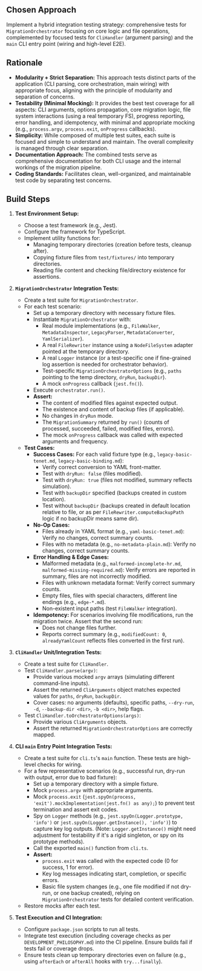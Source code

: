## Chosen Approach
Implement a hybrid integration testing strategy: comprehensive tests for `MigrationOrchestrator` focusing on core logic and file operations, complemented by focused tests for `CliHandler` (argument parsing) and the `main` CLI entry point (wiring and high-level E2E).

## Rationale
- **Modularity + Strict Separation:** This approach tests distinct parts of the application (CLI parsing, core orchestration, main wiring) with appropriate focus, aligning with the principle of modularity and separation of concerns.
- **Testability (Minimal Mocking):** It provides the best test coverage for all aspects: CLI arguments, options propagation, core migration logic, file system interactions (using a real temporary FS), progress reporting, error handling, and idempotency, with minimal and appropriate mocking (e.g., `process.argv`, `process.exit`, `onProgress` callbacks).
- **Simplicity:** While composed of multiple test suites, each suite is focused and simple to understand and maintain. The overall complexity is managed through clear separation.
- **Documentation Approach:** The combined tests serve as comprehensive documentation for both CLI usage and the internal workings of the migration pipeline.
- **Coding Standards:** Facilitates clean, well-organized, and maintainable test code by separating test concerns.

## Build Steps

1.  **Test Environment Setup:**
    *   Choose a test framework (e.g., Jest).
    *   Configure the framework for TypeScript.
    *   Implement utility functions for:
        *   Managing temporary directories (creation before tests, cleanup after).
        *   Copying fixture files from `test/fixtures/` into temporary directories.
        *   Reading file content and checking file/directory existence for assertions.

2.  **`MigrationOrchestrator` Integration Tests:**
    *   Create a test suite for `MigrationOrchestrator`.
    *   For each test scenario:
        *   Set up a temporary directory with necessary fixture files.
        *   Instantiate `MigrationOrchestrator` with:
            *   Real module implementations (e.g., `FileWalker`, `MetadataInspector`, `LegacyParser`, `MetadataConverter`, `YamlSerializer`).
            *   A real `FileRewriter` instance using a `NodeFileSystem` adapter pointed at the temporary directory.
            *   A real `Logger` instance (or a test-specific one if fine-grained log assertion is needed for orchestrator behavior).
            *   Test-specific `MigrationOrchestratorOptions` (e.g., `paths` pointing to the temp directory, `dryRun`, `backupDir`).
            *   A mock `onProgress` callback (`jest.fn()`).
        *   Execute `orchestrator.run()`.
        *   **Assert:**
            *   The content of modified files against expected output.
            *   The existence and content of backup files (if applicable).
            *   No changes in `dryRun` mode.
            *   The `MigrationSummary` returned by `run()` (counts of processed, succeeded, failed, modified files, errors).
            *   The mock `onProgress` callback was called with expected arguments and frequency.
    *   **Test Cases:**
        *   **Success Cases:** For each valid fixture type (e.g., `legacy-basic-tenet.md`, `legacy-basic-binding.md`):
            *   Verify correct conversion to YAML front-matter.
            *   Test with `dryRun: false` (files modified).
            *   Test with `dryRun: true` (files not modified, summary reflects simulation).
            *   Test with `backupDir` specified (backups created in custom location).
            *   Test without `backupDir` (backups created in default location relative to file, or as per `FileRewriter.computeBackupPath` logic if no backupDir means same dir).
        *   **No-Op Cases:**
            *   Files already in YAML format (e.g., `yaml-basic-tenet.md`): Verify no changes, correct summary counts.
            *   Files with no metadata (e.g., `no-metadata-plain.md`): Verify no changes, correct summary counts.
        *   **Error Handling & Edge Cases:**
            *   Malformed metadata (e.g., `malformed-incomplete-hr.md`, `malformed-missing-required.md`): Verify errors are reported in summary, files are not incorrectly modified.
            *   Files with unknown metadata format: Verify correct summary counts.
            *   Empty files, files with special characters, different line endings (e.g., `edge-*.md`).
            *   Non-existent input paths (test `FileWalker` integration).
        *   **Idempotency:** For scenarios involving file modifications, run the migration twice. Assert that the second run:
            *   Does not change files further.
            *   Reports correct summary (e.g., `modifiedCount: 0`, `alreadyYamlCount` reflects files converted in the first run).

3.  **`CliHandler` Unit/Integration Tests:**
    *   Create a test suite for `CliHandler`.
    *   Test `CliHandler.parse(argv)`:
        *   Provide various mocked `argv` arrays (simulating different command-line inputs).
        *   Assert the returned `CliArguments` object matches expected values for `paths`, `dryRun`, `backupDir`.
        *   Cover cases: no arguments (defaults), specific paths, `--dry-run`, `-d`, `--backup-dir <dir>`, `-b <dir>`, help flags.
    *   Test `CliHandler.toOrchestratorOptions(args)`:
        *   Provide various `CliArguments` objects.
        *   Assert the returned `MigrationOrchestratorOptions` are correctly mapped.

4.  **CLI `main` Entry Point Integration Tests:**
    *   Create a test suite for `cli.ts`'s `main` function. These tests are high-level checks for wiring.
    *   For a few representative scenarios (e.g., successful run, dry-run with output, error due to bad fixture):
        *   Set up a temporary directory with a simple fixture.
        *   Mock `process.argv` with appropriate arguments.
        *   Mock `process.exit` (`jest.spyOn(process, 'exit').mockImplementation(jest.fn() as any);`) to prevent test termination and assert exit codes.
        *   Spy on `Logger` methods (e.g., `jest.spyOn(Logger.prototype, 'info')` or `jest.spyOn(Logger.getInstance(), 'info')`) to capture key log outputs. (Note: `Logger.getInstance()` might need adjustment for testability if it's a rigid singleton, or spy on its prototype methods).
        *   Call the exported `main()` function from `cli.ts`.
        *   **Assert:**
            *   `process.exit` was called with the expected code (0 for success, 1 for error).
            *   Key log messages indicating start, completion, or specific errors.
            *   Basic file system changes (e.g., one file modified if not dry-run, or one backup created), relying on `MigrationOrchestrator` tests for detailed content verification.
    *   Restore mocks after each test.

5.  **Test Execution and CI Integration:**
    *   Configure `package.json` scripts to run all tests.
    *   Integrate test execution (including coverage checks as per `DEVELOPMENT_PHILOSOPHY.md`) into the CI pipeline. Ensure builds fail if tests fail or coverage drops.
    *   Ensure tests clean up temporary directories even on failure (e.g., using `afterEach` or `afterAll` hooks with `try...finally`).
